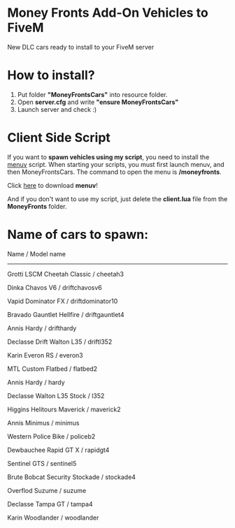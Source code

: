 # Money Fronts Add-On Vehicles to FiveM
New DLC cars ready to install to your FiveM server

# How to install?

1. Put folder **"MoneyFrontsCars"** into resource folder.
2. Open **server.cfg** and write **"ensure MoneyFrontsCars"**
3. Launch server and check :)

# Client Side Script

If you want to **spawn vehicles using my script**, you need to install the [menuv](https://github.com/ThymonA/menuv) script.
When starting your scripts, you must first launch menuv, and then MoneyFrontsCars.
The command to open the menu is **/moneyfronts**.

Click [here](https://github.com/ThymonA/menuv) to download **menuv**!

And if you don't want to use my script, just delete the **client.lua** file from the **MoneyFronts** folder.

# Name of cars to spawn:

Name / Model name

-------------------------------

Grotti LSCM Cheetah Classic / cheetah3  

Dinka Chavos V6 / driftchavosv6  

Vapid Dominator FX / driftdominator10  

Bravado Gauntlet Hellfire / driftgauntlet4  

Annis Hardy / drifthardy  

Declasse Drift Walton L35 / driftl352  

Karin Everon RS / everon3  

MTL Custom Flatbed / flatbed2  

Annis Hardy / hardy  

Declasse Walton L35 Stock / l352  

Higgins Helitours Maverick / maverick2  

Annis Minimus / minimus  

Western Police Bike / policeb2  

Dewbauchee Rapid GT X / rapidgt4  

Sentinel GTS / sentinel5  

Brute Bobcat Security Stockade / stockade4  

Overflod Suzume / suzume  

Declasse Tampa GT / tampa4  

Karin Woodlander / woodlander  
